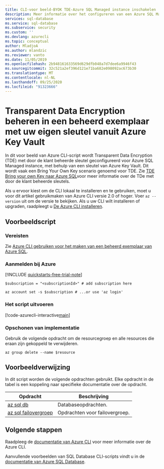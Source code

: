 ```yaml
---
title: CLI-voor beeld-BYOK TDE-Azure SQL Managed instance inschakelen
description: Meer informatie over het configureren van een Azure SQL Managed instance om te beginnen met het gebruik van BYOK Transparent Data Encryption (TDE) voor versleuteling-at-rest met behulp van Power shell.
services: sql-database
ms.service: sql-database
ms.subservice: security
ms.custom: ''
ms.devlang: azurecli
ms.topic: conceptual
author: MladjoA
ms.author: mlandzic
ms.reviewer: vanto
ms.date: 11/05/2019
ms.openlocfilehash: 2b948161633569d629dfb048a7d7dee6a9946f43
ms.sourcegitcommit: 32c521a2ef396d121e71ba682e098092ac673b30
ms.translationtype: MT
ms.contentlocale: nl-NL
ms.lasthandoff: 09/25/2020
ms.locfileid: "91323666"
---
```

# <a name="manage-transparent-data-encryption-in-a-managed-instance-using-your-own-key-from-azure-key-vault"></a>Transparent Data Encryption beheren in een beheerd exemplaar met uw eigen sleutel vanuit Azure Key Vault

In dit voor beeld van Azure CLI-script wordt Transparent Data Encryption (TDE) met door de klant beheerde sleutel geconfigureerd voor Azure SQL Managed instance, met behulp van een sleutel van Azure Key Vault. Dit wordt vaak een Bring Your Own Key scenario genoemd voor TDE. Zie [TDE Bring your own Key naar Azure SQL](../../azure-sql/database/transparent-data-encryption-byok-overview.md)voor meer informatie over de TDe met door de klant beheerde sleutels.

Als u ervoor kiest om de CLI lokaal te installeren en te gebruiken, moet u voor dit artikel gebruikmaken van Azure CLI versie 2.0 of hoger. Voer `az --version` uit om de versie te bekijken. Als u uw CLI wilt installeren of upgraden, raadpleegt u [De Azure CLI installeren](/cli/azure/install-azure-cli).

## <a name="sample-script"></a>Voorbeeldscript

### <a name="prerequisites"></a>Vereisten

Zie [Azure CLI gebruiken voor het maken van een beheerd exemplaar van Azure SQL](sql-database-create-configure-managed-instance-cli.md).

### <a name="sign-in-to-azure"></a>Aanmelden bij Azure

[!INCLUDE [quickstarts-free-trial-note](../../../includes/quickstarts-free-trial-note.md)]

```azurecli-interactive
$subscription = "<subscriptionId>" # add subscription here

az account set -s $subscription # ...or use 'az login'
```

### <a name="run-the-script"></a>Het script uitvoeren

[!code-azurecli-interactive[main](../../../cli_scripts/sql-database/transparent-data-encryption/setup-tde-byok-sqlmi.sh "Set up BYOK TDE for SQL Managed Instance")]

### <a name="clean-up-deployment"></a>Opschonen van implementatie

Gebruik de volgende opdracht om de resourcegroep en alle resources die eraan zijn gekoppeld te verwijderen.

```azurecli-interactive
az group delete --name $resource
```

## <a name="sample-reference"></a>Voorbeeldverwijzing

In dit script worden de volgende opdrachten gebruikt. Elke opdracht in de tabel is een koppeling naar specifieke documentatie over de opdracht.

| Opdracht | Beschrijving |
|---|---|
| [az sql db](/cli/azure/sql/db) | Databaseopdrachten. |
| [az sql failovergroep](/cli/azure/sql/failover-group) | Opdrachten voor failovergroep. |

## <a name="next-steps"></a>Volgende stappen

Raadpleeg de [documentatie van Azure CLI](/cli/azure) voor meer informatie over de Azure CLI.

Aanvullende voorbeelden van SQL Database CLI-scripts vindt u in de [documentatie van Azure SQL Database](../../azure-sql/database/az-cli-script-samples-content-guide.md).
